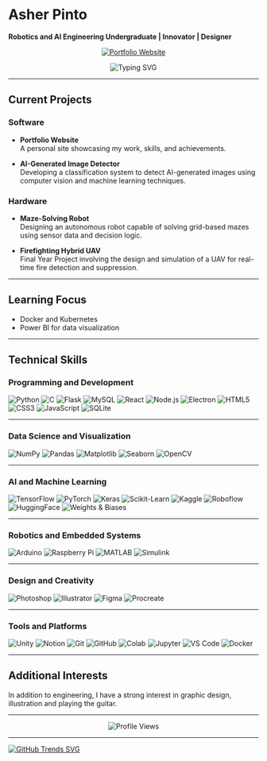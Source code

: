 # Asher Pinto

**Robotics and AI Engineering Undergraduate | Innovator | Designer**

<p align="center">
  <a href="https://awshae.github.io/Asher/" target="_blank">
    <img src="https://img.shields.io/badge/View%20My%20Portfolio-Website-blue?style=for-the-badge&logo=google-chrome&logoColor=white" alt="Portfolio Website" />
  </a>
</p>

<p align="center">
  <img src="https://readme-typing-svg.demolab.com?font=Fira+Code&size=20&pause=1000&color=3670A9&center=true&width=435&lines=Robotics+%7C+AI+%7C+Design;Software+Development;Hardware+Prototyping" alt="Typing SVG" />
</p>

---

## Current Projects

### Software
- **Portfolio Website**  
  A personal site showcasing my work, skills, and achievements.
  
- **AI-Generated Image Detector**  
  Developing a classification system to detect AI-generated images using computer vision and machine learning techniques.

### Hardware
- **Maze-Solving Robot**  
  Designing an autonomous robot capable of solving grid-based mazes using sensor data and decision logic.

- **Firefighting Hybrid UAV**  
  Final Year Project involving the design and simulation of a UAV for real-time fire detection and suppression.

---

## Learning Focus

- Docker and Kubernetes  
- Power BI for data visualization

---

## Technical Skills

### Programming and Development
<p align="left">
  <img src="https://img.shields.io/badge/Python-3776AB?style=for-the-badge&logo=python&logoColor=white" alt="Python"/>
  <img src="https://img.shields.io/badge/C-00599C?style=for-the-badge&logo=c&logoColor=white" alt="C"/>
  <img src="https://img.shields.io/badge/Flask-000000?style=for-the-badge&logo=flask&logoColor=white" alt="Flask"/>
  <img src="https://img.shields.io/badge/MySQL-4479A1?style=for-the-badge&logo=mysql&logoColor=white" alt="MySQL"/>
  <img src="https://img.shields.io/badge/React-20232A?style=for-the-badge&logo=react&logoColor=61DAFB" alt="React"/>
  <img src="https://img.shields.io/badge/Node.js-339933?style=for-the-badge&logo=nodedotjs&logoColor=white" alt="Node.js"/>
  <img src="https://img.shields.io/badge/Electron-47848F?style=for-the-badge&logo=electron&logoColor=white" alt="Electron"/>
  <img src="https://img.shields.io/badge/HTML5-E34F26?style=for-the-badge&logo=html5&logoColor=white" alt="HTML5"/>
  <img src="https://img.shields.io/badge/CSS3-1572B6?style=for-the-badge&logo=css3&logoColor=white" alt="CSS3"/>
  <img src="https://img.shields.io/badge/JavaScript-F7DF1E?style=for-the-badge&logo=javascript&logoColor=black" alt="JavaScript"/>
  <img src="https://img.shields.io/badge/SQLite-003B57?style=for-the-badge&logo=sqlite&logoColor=white" alt="SQLite"/>
</p>

---

### Data Science and Visualization
<p align="left">
  <img src="https://img.shields.io/badge/NumPy-013243?style=for-the-badge&logo=numpy&logoColor=white" alt="NumPy"/>
  <img src="https://img.shields.io/badge/Pandas-150458?style=for-the-badge&logo=pandas&logoColor=white" alt="Pandas"/>
  <img src="https://img.shields.io/badge/Matplotlib-11557C?style=for-the-badge&logo=matplotlib&logoColor=white" alt="Matplotlib"/>
  <img src="https://img.shields.io/badge/Seaborn-4C5A65?style=for-the-badge" alt="Seaborn"/>
  <img src="https://img.shields.io/badge/OpenCV-5C3EE8?style=for-the-badge&logo=opencv&logoColor=white" alt="OpenCV"/>
</p>

---

### AI and Machine Learning
<p align="left">
  <img src="https://img.shields.io/badge/TensorFlow-FF6F00?style=for-the-badge&logo=tensorflow&logoColor=white" alt="TensorFlow"/>
  <img src="https://img.shields.io/badge/PyTorch-EE4C2C?style=for-the-badge&logo=pytorch&logoColor=white" alt="PyTorch"/>
  <img src="https://img.shields.io/badge/Keras-D00000?style=for-the-badge&logo=keras&logoColor=white" alt="Keras"/>
  <img src="https://img.shields.io/badge/scikit--learn-F7931E?style=for-the-badge&logo=scikit-learn&logoColor=white" alt="Scikit-Learn"/>
  <img src="https://img.shields.io/badge/Kaggle-20BEFF?style=for-the-badge&logo=kaggle&logoColor=white" alt="Kaggle"/>
  <img src="https://img.shields.io/badge/Roboflow-222222?style=for-the-badge&logo=roboflow&logoColor=white" alt="Roboflow"/>
  <img src="https://img.shields.io/badge/HuggingFace-FCC436?style=for-the-badge&logo=huggingface&logoColor=black" alt="HuggingFace"/>
  <img src="https://img.shields.io/badge/Weights%20&%20Biases-FFBE00?style=for-the-badge&logo=wandb&logoColor=black" alt="Weights & Biases"/>
</p>

---

### Robotics and Embedded Systems
<p align="left">
  <img src="https://img.shields.io/badge/Arduino-00979D?style=for-the-badge&logo=arduino&logoColor=white" alt="Arduino"/>
  <img src="https://img.shields.io/badge/Raspberry%20Pi-C51A4A?style=for-the-badge&logo=raspberrypi&logoColor=white" alt="Raspberry Pi"/>
  <img src="https://img.shields.io/badge/MATLAB-0076A8?style=for-the-badge&logo=mathworks&logoColor=white" alt="MATLAB"/>
  <img src="https://img.shields.io/badge/Simulink-FF6600?style=for-the-badge&logo=mathworks&logoColor=white" alt="Simulink"/>
</p>

---

### Design and Creativity
<p align="left">
  <img src="https://img.shields.io/badge/Photoshop-31A8FF?style=for-the-badge&logo=adobephotoshop&logoColor=white" alt="Photoshop"/>
  <img src="https://img.shields.io/badge/Illustrator-FF9A00?style=for-the-badge&logo=adobeillustrator&logoColor=white" alt="Illustrator"/>
  <img src="https://img.shields.io/badge/Figma-F24E1E?style=for-the-badge&logo=figma&logoColor=white" alt="Figma"/>
  <img src="https://img.shields.io/badge/Procreate-333333?style=for-the-badge&logo=procreate&logoColor=white" alt="Procreate"/>
</p>

---

### Tools and Platforms
<p align="left">
  <img src="https://img.shields.io/badge/Unity-000000?style=for-the-badge&logo=unity&logoColor=white" alt="Unity"/>
  <img src="https://img.shields.io/badge/Notion-000000?style=for-the-badge&logo=notion&logoColor=white" alt="Notion"/>
  <img src="https://img.shields.io/badge/Git-F05032?style=for-the-badge&logo=git&logoColor=white" alt="Git"/>
  <img src="https://img.shields.io/badge/GitHub-181717?style=for-the-badge&logo=github&logoColor=white" alt="GitHub"/>
  <img src="https://img.shields.io/badge/Colab-F9AB00?style=for-the-badge&logo=googlecolab&logoColor=white" alt="Colab"/>
  <img src="https://img.shields.io/badge/Jupyter-F37626?style=for-the-badge&logo=jupyter&logoColor=white" alt="Jupyter"/>
  <img src="https://img.shields.io/badge/VS%20Code-007ACC?style=for-the-badge&logo=visualstudiocode&logoColor=white" alt="VS Code"/>
  <img src="https://img.shields.io/badge/Docker-2496ED?style=for-the-badge&logo=docker&logoColor=white" alt="Docker"/>
</p>

---

## Additional Interests

In addition to engineering, I have a strong interest in graphic design, illustration and playing the guitar.

---

<p align="center">
  <img src="https://komarev.com/ghpvc/?username=Awshae&style=flat-square&label=Profile+Views&color=blue" alt="Profile Views" />
</p>

---

[![GitHub Trends SVG](https://api.githubtrends.io/user/svg/Awshae/langs)](https://githubtrends.io)
